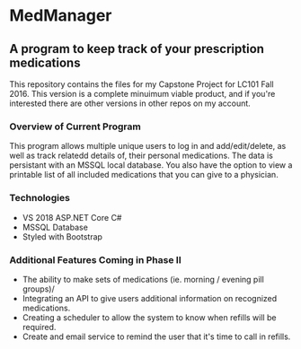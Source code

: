 # MedManager
## A program to keep track of your prescription medications

This repository contains the files for my Capstone Project for LC101 Fall 2016. This version is a complete minuimum viable product, and if you're interested there are other versions in other repos on my account. 

### Overview of Current Program

This program allows multiple unique users to log in and add/edit/delete, as well as track relatedd details of, their personal medications. The data is persistant with an MSSQL local database. You also have the option to view a printable list of all included medications that you can give to a physician. 

### Technologies

<ul>
  <li>VS 2018 ASP.NET Core C#</li>
  <li>MSSQL Database</li>
  <li>Styled with Bootstrap</li>
</ul>

### Additional Features Coming in Phase II

<ul>
  <li>The ability to make sets of medications (ie. morning / evening pill groups)/</li>
  <li>Integrating an API to give users additional information on recognized medications.</li>
  <li>Creating a scheduler to allow the system to know when refills will be required.</li>
  <li>Create and email service to remind the user that it's time to call in refills.</li>
</ul>
